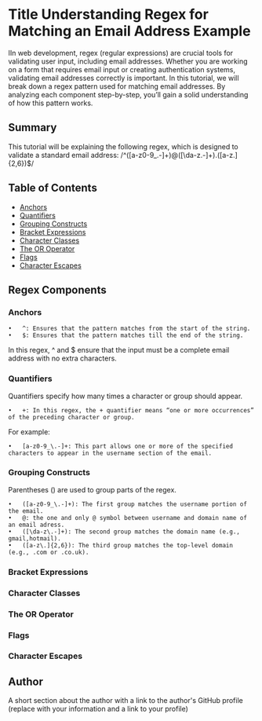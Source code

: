 # Title Understanding Regex for Matching an Email Address Example

IIn web development, regex (regular expressions) are crucial tools for validating user input, including email addresses. Whether you are working on a form that requires email input or creating authentication systems, validating email addresses correctly is important. In this tutorial, we will break down a regex pattern used for matching email addresses. By analyzing each component step-by-step, you’ll gain a solid understanding of how this pattern works.


## Summary

This tutorial will be explaining the following regex, which is designed to validate a standard email address:
/^([a-z0-9_\.-]+)@([\da-z\.-]+)\.([a-z\.]{2,6})$/

## Table of Contents

- [Anchors](#anchors)
- [Quantifiers](#quantifiers)
- [Grouping Constructs](#grouping-constructs)
- [Bracket Expressions](#bracket-expressions)
- [Character Classes](#character-classes)
- [The OR Operator](#the-or-operator)
- [Flags](#flags)
- [Character Escapes](#character-escapes)

## Regex Components

### Anchors

	•	^: Ensures that the pattern matches from the start of the string.
	•	$: Ensures that the pattern matches till the end of the string.

In this regex, ^ and $ ensure that the input must be a complete email address with no extra characters.

### Quantifiers

Quantifiers specify how many times a character or group should appear.

	•	+: In this regex, the + quantifier means “one or more occurrences” of the preceding character or group.

For example:

	•	[a-z0-9_\.-]+: This part allows one or more of the specified characters to appear in the username section of the email.

### Grouping Constructs

Parentheses () are used to group parts of the regex.

	•	([a-z0-9_\.-]+): The first group matches the username portion of the email.
 	•	@: the one and only @ symbol between username and domain name of an email adress.
	•	([\da-z\.-]+): The second group matches the domain name (e.g., gmail,hotmail).
	•	([a-z\.]{2,6}): The third group matches the top-level domain (e.g., .com or .co.uk).

### Bracket Expressions


### Character Classes

### The OR Operator

### Flags

### Character Escapes

## Author

A short section about the author with a link to the author's GitHub profile (replace with your information and a link to your profile)
